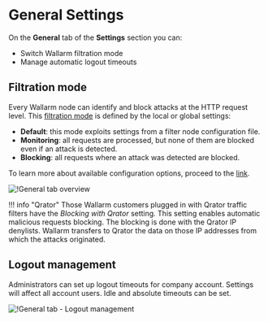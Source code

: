 [link-config-parameters]:       ../../admin-en/configure-parameters-en.md#wallarm_mode

[img-general-settings]:         ../../images/user-guides/settings/general.png

# General Settings

On the **General** tab of the **Settings** section you can:

* Switch Wallarm filtration mode
* Manage automatic logout timeouts

## Filtration mode

Every Wallarm node can identify and block attacks at the HTTP request level. This [filtration mode][link-config-parameters] is defined by the local or global settings:

* **Default**: this mode exploits settings from a filter node
configuration file. 
* **Monitoring**: all requests are processed, but none of them are blocked even if an attack is detected.
* **Blocking**: all requests where an attack was detected are blocked.

To learn more about available configuration options, proceed to the [link][link-config-parameters].

![!General tab overview][img-general-settings]

!!! info "Qrator"
    Those Wallarm customers plugged in with Qrator traffic filters have the *Blocking with Qrator* setting. This setting enables automatic malicious requests blocking. The blocking is done with the Qrator IP denylists. Wallarm transfers to Qrator the data on those IP addresses from which the attacks originated.
    
## Logout management

Administrators can set up logout timeouts for company account. Settings will affect all account users. Idle and absolute timeouts can be set.

![!General tab - Logout management](../../images/configuration-guides/configure-wallarm-mode/en/general-settings-logout-management.png)
